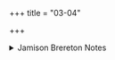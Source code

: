 +++
title = "03-04"

+++

<details><summary>Jamison Brereton Notes</summary>

These two vss. revisit the utá sma opening that characterized the middle vss. of IV.38.

There is also a concentration of intensives: 3d táritrataḥ, 4c saṃtā́vīt u vat, 4d āpaniphaṇat -- appropriate to the ever-increasing speed and the intense repetitive movements of the horse racing to the finish line.
</details>
